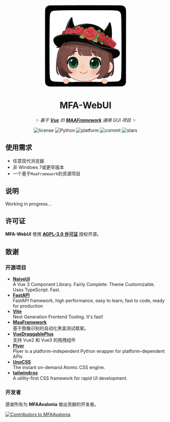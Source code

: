 <!-- markdownlint-disable MD033 MD041 -->
<p align="center">
  <img alt="LOGO" src="https://github.com/ravizhan/MFA-WebUI/blob/master/logo.jpg" width="256" height="256" />
</p>

<div align="center">

# MFA-WebUI

<!-- prettier-ignore-start -->
<!-- markdownlint-disable-next-line MD036 -->
_✨ 基于 **[Vue](https://github.com/vuejs/vue)** 的 **[MAAFramework](https://github.com/MaaXYZ/MaaFramework)** 通用 GUI 项目 ✨_
<!-- prettier-ignore-end -->

  <img alt="license" src="https://img.shields.io/github/license/ravizhan/MFA-WebUI">
  <img alt="Python" src="https://img.shields.io/python/required-version-toml?tomlFilePath=https%3A%2F%2Fraw.githubusercontent.com%2Fravizhan%2FMFA-WebUI%2Frefs%2Fheads%2Fmain%2Fpyproject.toml">
  <img alt="platform" src="https://img.shields.io/badge/platform-Windows%20%7C%20Linux%20%7C%20macOS-blueviolet">
  <img alt="commit" src="https://img.shields.io/github/commit-activity/m/ravizhan/MFA-WebUI">
  <img alt="stars" src="https://img.shields.io/github/stars/ravizhan/MFA-WebUI?style=social">
</div>

## 使用需求

- 任意现代浏览器
- 非 Windows 7或更早版本
- 一个基于`MaaFramework`的资源项目

## 说明

Working in progress...

## 许可证

**MFA-WebUI** 使用 **[AGPL-3.0 许可证](./LICENSE)** 授权开源。

## 致谢

### 开源项目

- **[NaiveUI](https://github.com/tusen-ai/naive-ui)**\
  A Vue 3 Component Library. Fairly Complete. Theme Customizable. Uses TypeScript. Fast.
- **[FastAPI](https://github.com/fastapi/fastapi)**\
  FastAPI framework, high performance, easy to learn, fast to code, ready for production
- **[Vite](https://github.com/vitejs/vite)**\
  Next Generation Frontend Tooling. It's fast!
- **[MaaFramework](https://github.com/MaaAssistantArknights/MaaFramework)**\
  基于图像识别的自动化黑盒测试框架。
- **[VueDraggablePlus](https://github.com/Alfred-Skyblue/vue-draggable-plus)**\
  支持 Vue2 和 Vue3 的拖拽组件
- **[Plyer](https://github.com/kivy/plyer)**\
  Plyer is a platform-independent Python wrapper for platform-dependent APIs
- **[UnoCSS](https://github.com/unocss/unocss)**\
  The instant on-demand Atomic CSS engine.
- **[tailwindcss](https://github.com/tailwindlabs/tailwindcss)**\
  A utility-first CSS framework for rapid UI development.

### 开发者

感谢所有为 **MFAAvalonia** 做出贡献的开发者。

<a href="https://github.com/ravizhan/MFA-WebUI/graphs/contributors">
  <img src="https://contrib.rocks/image?repo=ravizhan/MFA-WebUI&max=1000" alt="Contributors to MFAAvalonia"/>
</a>